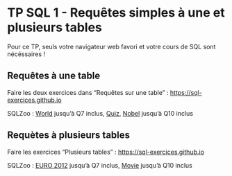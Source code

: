 # TP SQL 1 - Requêtes simples à une et plusieurs tables

Pour ce TP, seuls votre navigateur web favori et votre cours de SQL sont nécéssaires !

## Requêtes à une table

Faire les deux exercices dans “Requêtes sur une table” : https://sql-exercices.github.io

SQLZoo : [World](https://sqlzoo.net/wiki/SELECT_from_WORLD_Tutorial) jusqu’à Q7 inclus, [Quiz](https://sqlzoo.net/wiki/BBC_QUIZ), [Nobel](https://sqlzoo.net/wiki/SELECT_from_Nobel_Tutorial) jusqu’à Q10 inclus

## Requètes à plusieurs tables

Faire les exercices “Plusieurs tables” : https://sql-exercices.github.io

SQLZoo : [EURO 2012](https://sqlzoo.net/wiki/The_JOIN_operation) jusqu’à Q7 inclus, [Movie](https://sqlzoo.net/wiki/More_JOIN_operations) jusqu’à Q10 inclus
